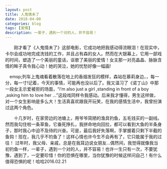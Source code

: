```yaml
---
layout: post
title: 人鬼情未了
date: 2018-04-08
categories: blog
tags: [爱情] 
description: 一辈子，遇到一个对的人，并不容易！
--- 
```



&emsp;&emsp;刚才看了《人鬼情未了》这部电影，它成功地把我感动得流眼泪！在现实中，卡尔会成功地完成洗钱的工作，并且占有森的女人。然而在大银幕上，它用一部戏的时间，塑造了一个美丽的童话，讴歌了美丽的爱情！女主那一对亮晶晶、脉脉含情的眸子真令我心动！她的哭泣，她的忧愁好像一幅画!

&emsp;emsp;列车上鬼魂看着散落在地上的香烟发狂的模样，森站在慕莉身边，，每一分，每一寸!记着，今天的事情，可能再也没以后了。我又温习了《诺丁山》中那一段女主示爱被拒的场面，“i’m also just a girl ,standing in front of a boy ,asking him to love her ...”这段戏同样令我感动。后来我才懂得，男生这样做，对一个女生影响是多么大！生活真喜欢跟我开玩笑，在我的感情生活中，我曾扮演过这两个角色。

&emsp;&emsp;十几岁时，在家旁边的池塘上，用爷爷简陋的渔具钓鱼，五毛钱买的一副线。然而我勾住啦一条草鱼，它垂死挣扎，我拼命地向回拉，都可以看到大鱼的半条身子，那时我心中迫不及待的兴奋。可是，最后我好失落啊，手掌握着只剩下半截的鱼钩！现在，我几乎不钓鱼了！这样心情也许今生不会再有了，它只能属于我的过往！
过年时，我父母、亲戚，总是在我耳边说女朋友...偶然间，我觉得就像我当初钓鱼一样，一辈子，遇到一个对的人，并不容易！也许一生只有一次，不要犹豫，遇到了，一定要珍惜！你的恐惧在哪里，当你犹豫的时候这样问自己！有什么值得恐惧的呢！哈哈2016.02.21


